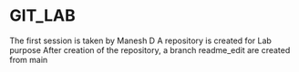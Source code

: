 # GIT_LAB
The first session is taken by Manesh D
A repository is created for Lab purpose
After creation of the repository, a branch readme_edit are created from main
